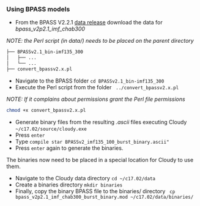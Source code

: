 ### Using BPASS models
* From the BPASS V2.2.1 [data release](https://bpass.auckland.ac.nz/9.html) download the data for _bpass_v2p2.1_imf_chab300_


_NOTE: the Perl script (in data/) needs to be placed on the parent directory_

```bash
├── BPASSv2.1_bin-imf135_300
│   ├── ...
│   └── ...
├── convert_bpassv2.x.pl
```

* Navigate to the BPASS folder ```cd BPASSv2.1_bin-imf135_300 ```
* Execute the Perl script from the folder
``` ../convert_bpassv2.x.pl```

_NOTE: If it complains about permissions grant the Perl file permissions_

```bash
chmod +x convert_bpassv2.x.pl
```
* Generate binary files from the resulting _.ascii_ files executing Cloudy ```~/c17.02/source/cloudy.exe```
* Press ```enter```
* Type ```compile star BPASSv2_imf135_100_burst_binary.ascii" ```
* Press ```enter``` again to generate the binaries.

The binaries now need to be placed in a special location for Cloudy to use them.

* Navigate to the Cloudy data directory ```cd ~/c17.02/data```
* Create a binaries directory ```mkdir binaries```
* Finally, copy the binary BPASS file to the binaries/ directory ``` cp bpass_v2p2.1_imf_chab300_burst_binary.mod ~/c17.02/data/binaries/```
